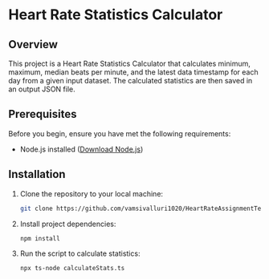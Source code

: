 # Heart Rate Statistics Calculator

## Overview

This project is a Heart Rate Statistics Calculator that calculates minimum, maximum, median beats per minute, and the latest data timestamp for each day from a given input dataset. The calculated statistics are then saved in an output JSON file.

## Prerequisites

Before you begin, ensure you have met the following requirements:

- Node.js installed ([Download Node.js](https://nodejs.org/))

## Installation

1. Clone the repository to your local machine:

   ```bash
   git clone https://github.com/vamsivalluri1020/HeartRateAssignmentTest.git

2. Install project dependencies:

    ```bash
    npm install

3. Run the script to calculate statistics:

    ```bash
    npx ts-node calculateStats.ts
